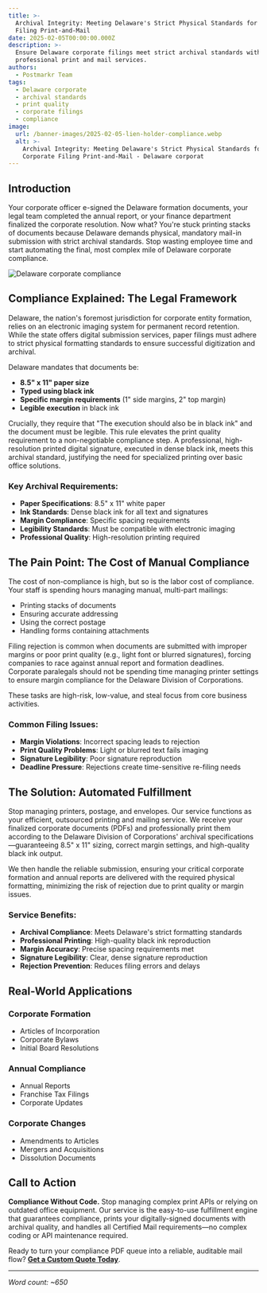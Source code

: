 ```yaml
---
title: >-
  Archival Integrity: Meeting Delaware's Strict Physical Standards for Corporate
  Filing Print-and-Mail
date: 2025-02-05T00:00:00.000Z
description: >-
  Ensure Delaware corporate filings meet strict archival standards with
  professional print and mail services.
authors:
  - Postmarkr Team
tags:
  - Delaware corporate
  - archival standards
  - print quality
  - corporate filings
  - compliance
image:
  url: /banner-images/2025-02-05-lien-holder-compliance.webp
  alt: >-
    Archival Integrity: Meeting Delaware's Strict Physical Standards for
    Corporate Filing Print-and-Mail - Delaware corporat
---
```


## Introduction

Your corporate officer e-signed the Delaware formation documents, your legal team completed the annual report, or your finance department finalized the corporate resolution. Now what? You're stuck printing stacks of documents because Delaware demands physical, mandatory mail-in submission with strict archival standards. Stop wasting employee time and start automating the final, most complex mile of Delaware corporate compliance.

![Delaware corporate compliance](/banner-images/default-banner.webp)

## Compliance Explained: The Legal Framework

Delaware, the nation's foremost jurisdiction for corporate entity formation, relies on an electronic imaging system for permanent record retention. While the state offers digital submission services, paper filings must adhere to strict physical formatting standards to ensure successful digitization and archival.

Delaware mandates that documents be:
- **8.5" x 11" paper size**
- **Typed using black ink**
- **Specific margin requirements** (1" side margins, 2" top margin)
- **Legible execution** in black ink

Crucially, they require that "The execution should also be in black ink" and the document must be legible. This rule elevates the print quality requirement to a non-negotiable compliance step. A professional, high-resolution printed digital signature, executed in dense black ink, meets this archival standard, justifying the need for specialized printing over basic office solutions.

### Key Archival Requirements:
- **Paper Specifications**: 8.5" x 11" white paper
- **Ink Standards**: Dense black ink for all text and signatures
- **Margin Compliance**: Specific spacing requirements
- **Legibility Standards**: Must be compatible with electronic imaging
- **Professional Quality**: High-resolution printing required

## The Pain Point: The Cost of Manual Compliance

The cost of non-compliance is high, but so is the labor cost of compliance. Your staff is spending hours managing manual, multi-part mailings:

- Printing stacks of documents
- Ensuring accurate addressing
- Using the correct postage
- Handling forms containing attachments

Filing rejection is common when documents are submitted with improper margins or poor print quality (e.g., light font or blurred signatures), forcing companies to race against annual report and formation deadlines. Corporate paralegals should not be spending time managing printer settings to ensure margin compliance for the Delaware Division of Corporations.

These tasks are high-risk, low-value, and steal focus from core business activities.

### Common Filing Issues:
- **Margin Violations**: Incorrect spacing leads to rejection
- **Print Quality Problems**: Light or blurred text fails imaging
- **Signature Legibility**: Poor signature reproduction
- **Deadline Pressure**: Rejections create time-sensitive re-filing needs

## The Solution: Automated Fulfillment

Stop managing printers, postage, and envelopes. Our service functions as your efficient, outsourced printing and mailing service. We receive your finalized corporate documents (PDFs) and professionally print them according to the Delaware Division of Corporations' archival specifications—guaranteeing 8.5" x 11" sizing, correct margin settings, and high-quality black ink output.

We then handle the reliable submission, ensuring your critical corporate formation and annual reports are delivered with the required physical formatting, minimizing the risk of rejection due to print quality or margin issues.

### Service Benefits:
- **Archival Compliance**: Meets Delaware's strict formatting standards
- **Professional Printing**: High-quality black ink reproduction
- **Margin Accuracy**: Precise spacing requirements met
- **Signature Legibility**: Clear, dense signature reproduction
- **Rejection Prevention**: Reduces filing errors and delays

## Real-World Applications

### Corporate Formation
- Articles of Incorporation
- Corporate Bylaws
- Initial Board Resolutions

### Annual Compliance
- Annual Reports
- Franchise Tax Filings
- Corporate Updates

### Corporate Changes
- Amendments to Articles
- Mergers and Acquisitions
- Dissolution Documents

## Call to Action

**Compliance Without Code.** Stop managing complex print APIs or relying on outdated office equipment. Our service is the easy-to-use fulfillment engine that guarantees compliance, prints your digitally-signed documents with archival quality, and handles all Certified Mail requirements—no complex coding or API maintenance required.

Ready to turn your compliance PDF queue into a reliable, auditable mail flow? **[Get a Custom Quote Today](https://postmarkr.com)**.

---

*Word count: ~650*
